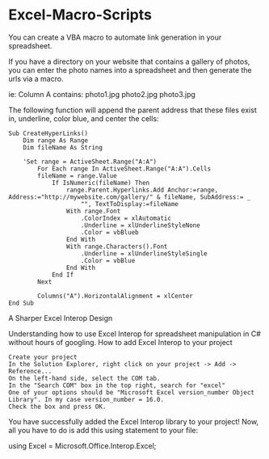 # Excel-Macro-Scripts

You can create a VBA macro to automate link generation in your spreadsheet. 

If you have a directory on your website that contains a gallery of photos, you can enter the photo names into a spreadsheet and then
generate the urls via a macro.

ie: Column A contains:
photo1.jpg
photo2.jpg
photo3.jpg

The following function will append the parent address that these files exist in, underline, color blue, and center the cells:

```vba
Sub CreateHyperLinks()
    Dim range As Range
    Dim fileName As String

    'Set range = ActiveSheet.Range("A:A")
        For Each range In ActiveSheet.Range("A:A").Cells
        fileName = range.Value
            If IsNumeric(fileName) Then
                range.Parent.Hyperlinks.Add Anchor:=range, Address:="http://mywebsite.com/gallery/" & fileName, SubAddress:= _
                    "", TextToDisplay:=fileName
                With range.Font
                    .ColorIndex = xlAutomatic
                    .Underline = xlUnderlineStyleNone
                    .Color = vbBlueb
                End With
                With range.Characters().Font
                    .Underline = xlUnderlineStyleSingle
                    .Color = vbBlue
                End With
            End If
        Next
        
        Columns("A").HorizontalAlignment = xlCenter
End Sub
```
A Sharper Excel Interop Design

Understanding how to use Excel Interop for spreadsheet manipulation in C# without hours of googling.
How to add Excel Interop to your project

    Create your project
    In the Solution Explorer, right click on your project -> Add -> Reference...
    On the left-hand side, select the COM tab.
    In the "Search COM" box in the top right, search for "excel"
    One of your options should be "Microsoft Excel version_number Object Library". In my case version_number = 16.0.
    Check the box and press OK.

You have successfully added the Excel Interop library to your project! Now, all you have to do is add this using statement to your file:

using Excel = Microsoft.Office.Interop.Excel;
